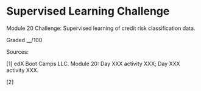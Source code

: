 # Supervised Learning Challenge
Module 20 Challenge: Supervised learning of credit risk classification data.

Graded __/100


Sources:

[1] edX Boot Camps LLC. Module 20: Day XXX activity XXX; Day XXX activity XXX.

[2] 